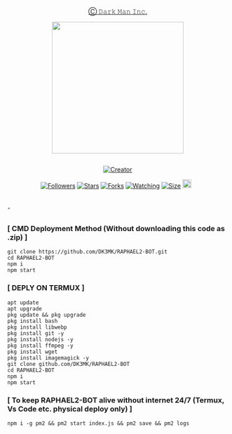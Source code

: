<p align="center"> 
<u>Ⓒ 𝙳𝚊𝚛𝚔 𝙼𝚊𝚗 𝙸𝚗𝚌.</u>
</p>
<p align="center">
<img src="https://telegra.ph/file/96b1b83390207896f3230.jpg" width="300" height="300"/>
</p>
<p align="center">
  <a href="#"><img src="http://readme-typing-svg.herokuapp.com?color=d1fa02&center=true&vCenter=true&multiline=false&lines=Ⓒ+Bot+Raphael" alt="">
</p>
<p align="center">
<a href="#"><img title="Creator" src="https://img.shields.io/badge/Creator-Mrnima-red.svg?style=for-the-badge&logo=github"></a>
</p>
<p align="center">
<a href="https://github.com/DK3MKfc?tab=followers"><img title="Followers" src="https://img.shields.io/github/followers/DK3MK?color=green&style=flat-square"></a>
<a href="https://github.com/DK3MK/RAPHAEL2-BOT/stargazers/"><img title="Stars" src="https://img.shields.io/github/stars/DK3MK/RAPHAEL2-BOT?color=white&style=flat-square"></a>
<a href="https://github.com/DK3MK/RAPHAEL2-BOT/network/members"><img title="Forks" src="https://img.shields.io/github/forks/DK3MK/RAPHAEL2-BOT?color=yellow&style=flat-square"></a>
<a href="https://github.com/DK3MK/RAPHAEL2-BOT/watchers"><img title="Watching" src="https://img.shields.io/github/watchers/DK3MK/RAPHAEL2-BOT?label=Watchers&color=red&style=flat-square"></a>
<a href="https://github.com/DK3MK/RAPHAEL2-BOT/"><img title="Size" src="https://img.shields.io/github/repo-size/DK3MK/RAPHAEL2-BOT?style=flat-square&color=DK3MK"></a>
<a href="https://github.com/DK3MK/RAPHAEL2-BOT/graphs/commit-activity"><img height="20" src="https://img.shields.io/badge/Maintained-No-red.svg"></a>&nbsp;&nbsp;
</p>

#
ً
### [ CMD Deployment Method (Without downloading this code as .zip) ]

```
git clone https://github.com/DK3MK/RAPHAEL2-BOT.git
cd RAPHAEL2-BOT
npm i
npm start
```
</details>


### [ DEPLY ON TERMUX ]
```
apt update
apt upgrade
pkg update && pkg upgrade
pkg install bash
pkg install libwebp
pkg install git -y
pkg install nodejs -y 
pkg install ffmpeg -y 
pkg install wget
pkg install imagemagick -y
git clone github.com/DK3MK/RAPHAEL2-BOT
cd RAPHAEL2-BOT
npm i
npm start
```

### [ To keep RAPHAEL2-BOT alive without internet 24/7 (Termux, Vs Code etc. physical deploy only) ]
```
npm i -g pm2 && pm2 start index.js && pm2 save && pm2 logs
```
